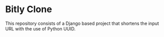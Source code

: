 # Bitly Clone
This repository consists of a Django based project that shortens the input URL with the use of Python UUID.
